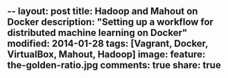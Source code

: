 --
layout: post
title: Hadoop and Mahout on Docker
description: "Setting up a workflow for distributed machine learning on Docker"
modified: 2014-01-28
tags: [Vagrant, Docker, VirtualBox, Mahout, Hadoop]
image:
  feature: the-golden-ratio.jpg
comments: true
share: true
---